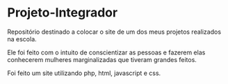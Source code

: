 # Projeto-Integrador
Repositório destinado a colocar o site de um dos meus projetos realizados na escola.

Ele foi feito com o intuito de conscientizar as pessoas e fazerem elas conhecerem mulheres marginalizadas que tiveram grandes feitos.

Foi feito um site utilizando php, html, javascript e css.
